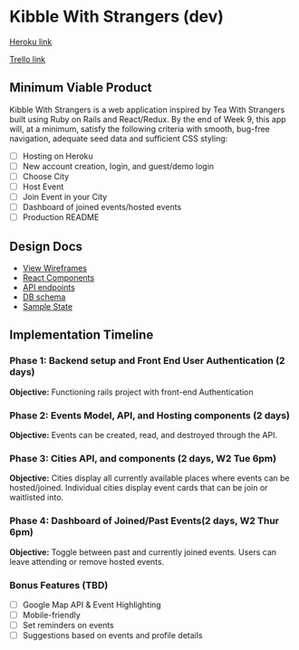 # Kibble With Strangers (dev)

[Heroku link][heroku]

[Trello link][trello]

[heroku]: http://biscuitapp.herokuapp.com
[trello]: https://trello.com/b/OFsZIaaS/biscuit

## Minimum Viable Product

Kibble With Strangers is a web application inspired by Tea With Strangers built using Ruby on Rails and React/Redux. By the end of Week 9, this app will, at a minimum, satisfy the
following criteria with smooth, bug-free navigation, adequate seed data and
sufficient CSS styling:

- [ ] Hosting on Heroku
- [ ] New account creation, login, and guest/demo login
- [ ] Choose City
- [ ] Host Event
- [ ] Join Event in your City
- [ ] Dashboard of joined events/hosted events
- [ ] Production README

## Design Docs
* [View Wireframes][wireframes]
* [React Components][components]
* [API endpoints][api-endpoints]
* [DB schema][schema]
* [Sample State][sample-state]

[wireframes]: wireframes
[components]: component_hierarchy.md
[sample-state]: sample_state.md
[api-endpoints]: api_endpoints.md
[schema]: schema.md

## Implementation Timeline

### Phase 1: Backend setup and Front End User Authentication (2 days)

**Objective:** Functioning rails project with front-end Authentication

### Phase 2: Events Model, API, and Hosting components (2 days)

**Objective:** Events can be created, read, and destroyed through
the API.

### Phase 3: Cities API, and components (2 days, W2 Tue 6pm)

**Objective:**  Cities display all currently available places where events can be hosted/joined. Individual cities display event cards that can be join or waitlisted into.

### Phase 4:  Dashboard of Joined/Past Events(2 days, W2 Thur 6pm)

**Objective:** Toggle between past and currently joined events. Users can leave attending or remove hosted events.

### Bonus Features (TBD)
- [ ] Google Map API & Event Highlighting
- [ ] Mobile-friendly
- [ ] Set reminders on events
- [ ] Suggestions based on events and profile details
